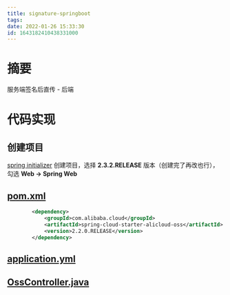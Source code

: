 ```yaml
---
title: signature-springboot
tags: 
date: 2022-01-26 15:33:30
id: 1643182410438331000
---
```

# 摘要

服务端签名后直传 - 后端

# 代码实现

## 创建项目

 [spring initializer](https://start.spring.io/) 创建项目，选择 **2.3.2.RELEASE** 版本（创建完了再改也行），勾选 **Web → Spring Web** 

##  [pom.xml](pom.xml) 

```xml
        <dependency>
            <groupId>com.alibaba.cloud</groupId>
            <artifactId>spring-cloud-starter-alicloud-oss</artifactId>
            <version>2.2.0.RELEASE</version>
        </dependency>
```

##  [application.yml](..\..\simple-upload-springboot\src\main\resources\application.yml) 

##  [OssController.java](src\main\java\com\example\signaturespringboot\controller\OssController.java) 

















